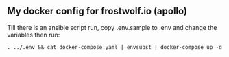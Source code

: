 ## My docker config for frostwolf.io (apollo)

Till there is an ansible script run, copy .env.sample to .env and change the variables then run:

```shell
. ../.env && cat docker-compose.yaml | envsubst | docker-compose up -d
```
